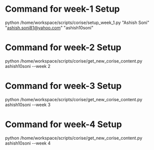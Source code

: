 

# Command for week-1 Setup
python /home/workspace/scripts/corise/setup_week_1.py "Ashish Soni" "ashish.soni81@yahoo.com" "ashish10soni"

# Command for week-2 Setup
python /home/workspace/scripts/corise/get_new_corise_content.py ashish10soni --week 2

# Command for week-3 Setup
python /home/workspace/scripts/corise/get_new_corise_content.py ashish10soni --week 3

# Command for week-4 Setup
python /home/workspace/scripts/corise/get_new_corise_content.py ashish10soni --week 4
